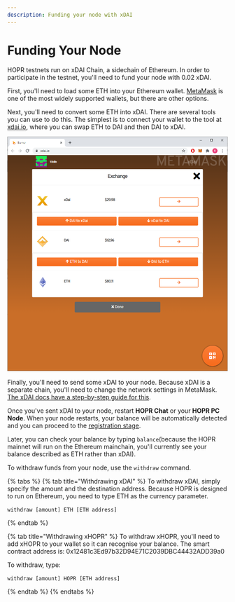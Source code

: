 ```yaml
---
description: Funding your node with xDAI
---
```


# Funding Your Node

HOPR testnets run on xDAI Chain, a sidechain of Ethereum. In order to participate in the testnet, you'll need to fund your node with 0.02 xDAI.  
  
First, you'll need to load some ETH into your Ethereum wallet. [MetaMask](https://metamask.io/) is one of the most widely supported wallets, but there are other options.

Next, you'll need to convert some ETH into xDAI. There are several tools you can use to do this. The simplest is to connect your wallet to the tool at [xdai.io](https://xdai.io), where you can swap ETH to DAI and then DAI to xDAI.

![](../.gitbook/assets/xdai-burner.png)

Finally, you'll need to send some xDAI to your node. Because xDAI is a separate chain, you'll need to change the network settings in MetaMask. [The xDAI docs have a step-by-step guide for this](https://www.xdaichain.com/for-users/wallets/metamask/metamask-setup).  
  
Once you've sent xDAI to your node, restart **HOPR Chat** or your **HOPR PC Node**. When your node restarts, your balance will be automatically detected and you can proceed to the [registration stage](coverbot.md).  
  
Later, you can check your balance by typing `balance`\(because the HOPR mainnet will run on the Ethereum mainchain, you'll currently see your balance described as ETH rather than xDAI\).  
  
To withdraw funds from your node, use the `withdraw` command.

{% tabs %}
{% tab title="Withdrawing xDAI" %}
To withdraw xDAI, simply specify the amount and the destination address. Because HOPR is designed to run on Ethereum, you need to type ETH as the currency parameter.

```text
withdraw [amount] ETH [ETH address]
```
{% endtab %}

{% tab title="Withdrawing xHOPR" %}
To withdraw xHOPR, you'll need to add xHOPR to your wallet so it can recognise your balance. The smart contract address is: 0x12481c3Ed97b32D94E71C2039DBC44432ADD39a0  
  
To withdraw, type:

```text
withdraw [amount] HOPR [ETH address]
```

  
  
{% endtab %}
{% endtabs %}

